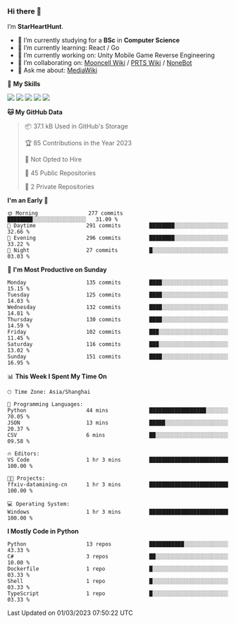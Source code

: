 ### Hi there 👋

I’m **StarHeartHunt**.

- 🏫 I’m currently studying for a **BSc** in **Computer Science**
- 🌱 I’m currently learning: React / Go
- 🔭 I’m currently working on: Unity Mobile Game Reverse Engineering
- 👯 I’m collaborating on: [Mooncell Wiki](https://fgo.wiki/) / [PRTS Wiki](http://prts.wiki/) / [NoneBot](https://github.com/nonebot)
- 💬 Ask me about: [MediaWiki](https://www.mediawiki.org)

🌟 **My Skills**

![](https://img.shields.io/badge/-Python-3e74a2?style=flat-square&logo=Python&logoColor=fff)
![](https://img.shields.io/badge/-Vue-4fc08d?style=flat-square&logo=vue.js&logoColor=fff)
![](https://img.shields.io/badge/-Node.js-339933?style=flat-square&logo=node.js&logoColor=fff)
![](https://img.shields.io/badge/-Linux-000000?style=flat-square&logo=Linux&logoColor=fff)
![](https://img.shields.io/badge/-Dotnet-512bd4?style=flat-square&logo=.net&logoColor=fff)

<!--START_SECTION:waka-->
**🐱 My GitHub Data** 

> 📦 37.1 kB Used in GitHub's Storage 
 > 
> 🏆 85 Contributions in the Year 2023
 > 
> 🚫 Not Opted to Hire
 > 
> 📜 45 Public Repositories 
 > 
> 🔑 2 Private Repositories 
 > 
**I'm an Early 🐤** 

```text
🌞 Morning                277 commits         ████████░░░░░░░░░░░░░░░░░   31.09 % 
🌆 Daytime                291 commits         ████████░░░░░░░░░░░░░░░░░   32.66 % 
🌃 Evening                296 commits         ████████░░░░░░░░░░░░░░░░░   33.22 % 
🌙 Night                  27 commits          █░░░░░░░░░░░░░░░░░░░░░░░░   03.03 % 
```
📅 **I'm Most Productive on Sunday** 

```text
Monday                   135 commits         ████░░░░░░░░░░░░░░░░░░░░░   15.15 % 
Tuesday                  125 commits         ████░░░░░░░░░░░░░░░░░░░░░   14.03 % 
Wednesday                132 commits         ████░░░░░░░░░░░░░░░░░░░░░   14.81 % 
Thursday                 130 commits         ████░░░░░░░░░░░░░░░░░░░░░   14.59 % 
Friday                   102 commits         ███░░░░░░░░░░░░░░░░░░░░░░   11.45 % 
Saturday                 116 commits         ███░░░░░░░░░░░░░░░░░░░░░░   13.02 % 
Sunday                   151 commits         ████░░░░░░░░░░░░░░░░░░░░░   16.95 % 
```


📊 **This Week I Spent My Time On** 

```text
🕑︎ Time Zone: Asia/Shanghai

💬 Programming Languages: 
Python                   44 mins             ██████████████████░░░░░░░   70.05 % 
JSON                     13 mins             █████░░░░░░░░░░░░░░░░░░░░   20.37 % 
CSV                      6 mins              ██░░░░░░░░░░░░░░░░░░░░░░░   09.58 % 

🔥 Editors: 
VS Code                  1 hr 3 mins         █████████████████████████   100.00 % 

🐱‍💻 Projects: 
ffxiv-datamining-cn      1 hr 3 mins         █████████████████████████   100.00 % 

💻 Operating System: 
Windows                  1 hr 3 mins         █████████████████████████   100.00 % 
```

**I Mostly Code in Python** 

```text
Python                   13 repos            ███████████░░░░░░░░░░░░░░   43.33 % 
C#                       3 repos             ██░░░░░░░░░░░░░░░░░░░░░░░   10.00 % 
Dockerfile               1 repo              █░░░░░░░░░░░░░░░░░░░░░░░░   03.33 % 
Shell                    1 repo              █░░░░░░░░░░░░░░░░░░░░░░░░   03.33 % 
TypeScript               1 repo              █░░░░░░░░░░░░░░░░░░░░░░░░   03.33 % 
```




 Last Updated on 01/03/2023 07:50:22 UTC
<!--END_SECTION:waka-->
